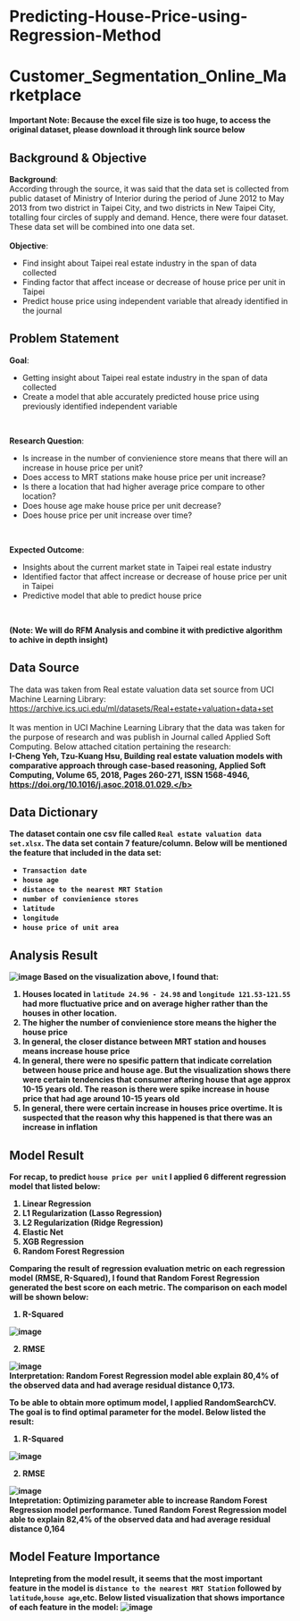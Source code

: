 # Predicting-House-Price-using-Regression-Method
# Customer_Segmentation_Online_Marketplace
**Important Note: Because the excel file size is too huge, to access the original dataset, please download it through link source below**
## Background & Objective
**Background**: 
<br>
According through the source, it was said that the data set is collected from public dataset of Ministry of Interior during the period of June 2012 to May 2013 from two district in Taipei City, and two districts in New Taipei City, totalling four circles of supply and demand. Hence, there were four dataset. These data set will be combined into one data set.  
<br>**Objective**:
<br>
* Find insight about Taipei real estate industry in the span of data collected
* Finding factor that affect incease or decrease of house price per unit in Taipei
* Predict house price using independent variable that already identified in the journal 
## Problem Statement
**Goal**:
* Getting insight about Taipei real estate industry in the span of data collected
* Create a model that able accurately predicted house price using previously identified independent variable
<br>

**Research Question**:
<br>
* Is increase in the number of convienience store means that there will an increase in house price per unit?
* Does access to MRT stations make house price per unit increase? 
* Is there a location that had higher average price compare to other location?
* Does house age make house price per unit decrease?
* Does house price per unit increase over time?
<br>

**Expected Outcome**:
<br>
* Insights about the current market state in Taipei real estate industry
* Identified factor that affect increase or decrease of house price per unit in Taipei
* Predictive model that able to predict house price
<br>

**(Note: We will do RFM Analysis and combine it with predictive algorithm to achive in depth insight)**

## Data Source
The data was taken from Real estate valuation data set source from UCI Machine Learning Library: 
<br>
https://archive.ics.uci.edu/ml/datasets/Real+estate+valuation+data+set
<br>
<br>
It was mention in UCI Machine Learning Library that the data was taken for the purpose of research and was publish in Journal called Applied Soft Computing. Below attached citation pertaining the research:
<br>
<b>I-Cheng Yeh, Tzu-Kuang Hsu, Building real estate valuation models with comparative approach through case-based reasoning, Applied Soft Computing, Volume 65, 2018, Pages 260-271, ISSN 1568-4946, https://doi.org/10.1016/j.asoc.2018.01.029.</b>

## Data Dictionary
The dataset contain one csv file called `Real estate valuation data set.xlsx`. The data set contain 7 feature/column. Below will be mentioned the feature that included in the data set:
* `Transaction date` 
* `house age`
* `distance to the nearest MRT Station`
* `number of convienience stores`
* `latitude`
* `longitude`
* `house price of unit area`

## Analysis Result
![image](https://user-images.githubusercontent.com/69357406/175916122-f26e721c-3e09-486c-9594-9c3a1a404e89.png)
Based on the visualization above, I found that:
1. Houses located in `latitude 24.96 - 24.98` and `longitude 121.53-121.55` had more fluctuative price and on average higher rather than the houses in other location. 
2. The higher the number of convienience store means the higher the house price
3. In general, the closer distance between MRT station and houses means increase house price
4. In general, there were no spesific pattern that indicate correlation between house price and house age. But the visualization shows there were certain tendencies that consumer aftering house that age approx 10-15 years old. The reason is there were spike increase in house price that had age around 10-15 years old
5. In general, there were certain increase in houses price overtime. It is suspected that the reason why this happened is that there was an increase in inflation

## Model Result
For recap, to predict `house price per unit` I applied 6 different regression model that listed below:
1. Linear Regression
2. L1 Regularization (Lasso Regression)
3. L2 Regularization (Ridge Regression)
4. Elastic Net
5. XGB Regression
6. Random Forest Regression

Comparing the result of regression evaluation metric on each regression model (RMSE, R-Squared), I found that Random Forest Regression generated the best score on each metric. The comparison on each model will be shown below:
1. R-Squared

![image](https://user-images.githubusercontent.com/69357406/175922183-0333da20-4b7a-4186-b9ed-31b48982007b.png)

2. RMSE

![image](https://user-images.githubusercontent.com/69357406/175922226-9e37cf52-c98e-44e3-ae7b-57423add87b5.png)
<br>
Interpretation: Random Forest Regression model able explain 80,4% of the observed data and had average residual distance 0,173.
<br>

To be able to obtain more optimum model, I applied RandomSearchCV. The goal is to find optimal parameter for the model. Below listed the result:
1. R-Squared

![image](https://user-images.githubusercontent.com/69357406/175924307-3c5088f0-071d-4214-b615-581460066007.png)

2. RMSE

![image](https://user-images.githubusercontent.com/69357406/175924328-3da6f8a3-5fea-4fa7-ac99-601b74488f80.png)
<br>
Intepretation: Optimizing parameter able to increase Random Forest Regression model performance. Tuned Random Forest Regression model able to explain 82,4% of the observed data and had average residual distance 0,164
## Model Feature Importance
Intepreting from the model result, it seems that the most important feature in the model is `distance to the nearest MRT Station` followed by `latitude`,`house age`,etc. Below listed visualization that shows importance of each feature in the model:
![image](https://user-images.githubusercontent.com/69357406/175924981-83aa8f3b-223f-4098-8bf2-6795cdfaf4eb.png)


